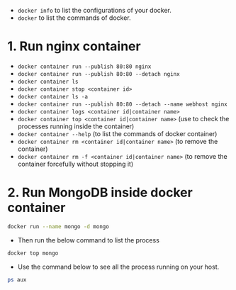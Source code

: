 * `docker info` to list the configurations of your docker.
* `docker` to list the commands of docker.

# 1. Run nginx container
* `docker container run --publish 80:80 nginx`
* `docker container run --publish 80:80 --detach nginx`
* `docker container ls`
* `docker container stop <container id>`
* `docker container ls -a`
* `docker container run --publish 80:80 --detach --name webhost nginx`
* `docker container logs <container id|container name>`
* `docker container top <container id|container name>` (use to check the processes running inside the container)
* `docker container --help` (to list the commands of docker container)
* `docker container rm <container id|container name>` (to remove the container)
* `docker container rm -f <container id|container name>` (to remove the container forcefully without stopping it)

# 2. Run **MongoDB** inside docker container
```bash
docker run --name mongo -d mongo
```
* Then run the below command to list the process
```bash
docker top mongo
```

* Use the command below to see all the process running on your host.
```bash
ps aux
```